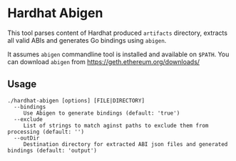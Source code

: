 # Hardhat Abigen

This tool parses content of Hardhat produced `artifacts` directory, extracts all valid ABIs and generates Go bindings using `abigen`.

It assumes `abigen` commandline tool is installed and available on `$PATH`. You can download `abigen` from https://geth.ethereum.org/downloads/ 

## Usage

```
./hardhat-abigen [options] [FILE|DIRECTORY]
  --bindings
	 Use Abigen to generate bindings (default: 'true')
  --exclude
	 List of strings to match aginst paths to exclude them from processing (default: '')
  --outDir
	 Destination directory for extracted ABI json files and generated bindings (default: 'output')
```